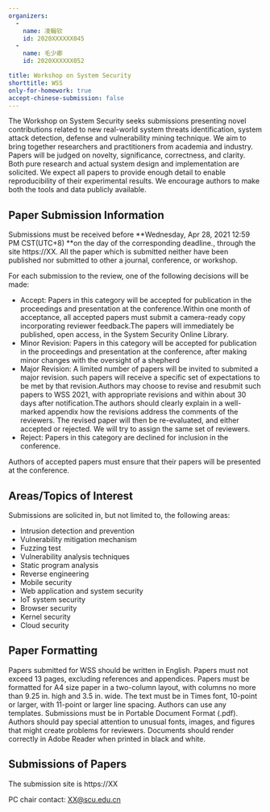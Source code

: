 ```yaml
---
organizers:
  -
    name: 凌翰钦   
    id: 2020XXXXXX045
  -
    name: 毛少卿 
    id: 2020XXXXXX052

title: Workshop on System Security     
shorttitle: WSS
only-for-homework: true
accept-chinese-submission: false
---
```


The Workshop on System Security seeks submissions presenting novel contributions related to new real-world system threats identification, system attack detection, defense and vulnerability mining technique. We aim to bring together researchers and practitioners from academia and industry.
Papers will be judged on novelty, significance, correctness, and clarity. Both pure research and actual system design and implementation are solicited. We expect all papers to provide enough detail to enable reproducibility of their experimental results. We encourage authors to make both the tools and data publicly available.

## Paper Submission Information
Submissions must be received before **Wednesday, Apr 28, 2021 12:59 PM  CST(UTC+8) **on the day of the corresponding deadline., through the site https://XX. All the paper which is submitted neither have been published nor submitted to other a journal, conference, or workshop.

For each submission to the review, one of the following decisions will be made:

+ Accept: Papers in this category will be accepted for publication in the proceedings and presentation at the conference.Within one month of acceptance, all accepted papers must submit a camera-ready copy incorporating reviewer feedback.The papers will immediately be published, open access, in the System Security Online Library.
+ Minor Revision: Papers in this category will be accepted for publication in the proceedings and presentation at the conference, after making minor changes with the oversight of a shepherd
+ Major Revision: A limited number of papers will be invited to submited a major revision. such papers will receive a specific set of expectations to be met by that revision.Authors may choose to revise and resubmit such papers to WSS 2021, with appropriate revisions and within about 30 days after notification.The authors should clearly explain in a well-marked appendix how the revisions address the comments of the reviewers. The revised paper will then be re-evaluated, and either accepted or rejected. We will try to assign the same set of reviewers.
+ Reject: Papers in this category are declined for inclusion in the conference.

Authors of accepted papers must ensure that their papers will be presented at the conference.

## Areas/Topics of Interest
Submissions are solicited in, but not limited to, the following areas:

+ Intrusion detection and prevention
+ Vulnerability mitigation mechanism
+ Fuzzing test
+ Vulnerability analysis techniques
+ Static program analysis
+ Reverse engineering
+ Mobile security
+ Web application and system security
+ IoT system security
+ Browser security
+ Kernel security
+ Cloud security


## Paper Formatting

Papers submitted for WSS should be written in English. Papers must not exceed 13 pages, excluding references and appendices. Papers must be formatted for A4 size paper in a two-column layout, with columns no more than 9.25 in. high and 3.5 in. wide. The text must be in Times font, 10-point or larger, with 11-point or larger line spacing. Authors can use any templates. Submissions must be in Portable Document Format (.pdf). Authors should pay special attention to unusual fonts, images, and figures that might create problems for reviewers. Documents should render correctly in Adobe Reader when printed in black and white.

## Submissions of Papers

The submission site is https://XX

PC chair contact: XX@scu.edu.cn
